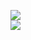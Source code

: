 [![](https://img.shields.io/badge/Made%20With-Github%20Spray-lightgrey.svg?style=for-the-badge&logo=github)](https://github.com/Annihil/github-spray#5846)  
[![](https://i.imgur.com/2DrTn0Z.gif)](https://github.com/Annihil/github-spray)